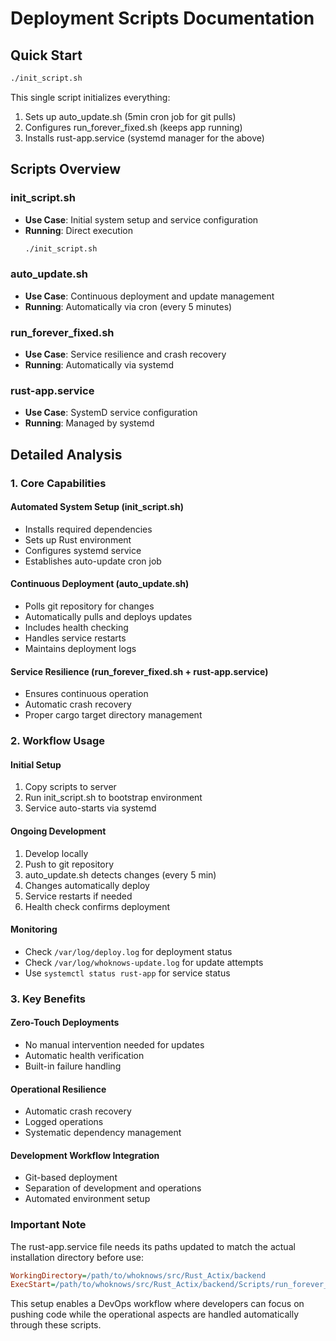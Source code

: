 # Deployment Scripts Documentation

## Quick Start
```bash
./init_script.sh
```
This single script initializes everything:
1. Sets up auto_update.sh (5min cron job for git pulls)
2. Configures run_forever_fixed.sh (keeps app running)
3. Installs rust-app.service (systemd manager for the above)

## Scripts Overview

### init_script.sh
* **Use Case**: Initial system setup and service configuration
* **Running**: Direct execution
  ```bash
  ./init_script.sh
  ```

### auto_update.sh
* **Use Case**: Continuous deployment and update management
* **Running**: Automatically via cron (every 5 minutes)

### run_forever_fixed.sh
* **Use Case**: Service resilience and crash recovery
* **Running**: Automatically via systemd

### rust-app.service
* **Use Case**: SystemD service configuration
* **Running**: Managed by systemd

## Detailed Analysis

### 1. Core Capabilities

#### Automated System Setup (init_script.sh)
- Installs required dependencies
- Sets up Rust environment
- Configures systemd service
- Establishes auto-update cron job

#### Continuous Deployment (auto_update.sh)
- Polls git repository for changes
- Automatically pulls and deploys updates
- Includes health checking
- Handles service restarts
- Maintains deployment logs

#### Service Resilience (run_forever_fixed.sh + rust-app.service)
- Ensures continuous operation
- Automatic crash recovery
- Proper cargo target directory management

### 2. Workflow Usage

#### Initial Setup
1. Copy scripts to server
2. Run init_script.sh to bootstrap environment
3. Service auto-starts via systemd

#### Ongoing Development
1. Develop locally
2. Push to git repository
3. auto_update.sh detects changes (every 5 min)
4. Changes automatically deploy
5. Service restarts if needed
6. Health check confirms deployment

#### Monitoring
- Check `/var/log/deploy.log` for deployment status
- Check `/var/log/whoknows-update.log` for update attempts
- Use `systemctl status rust-app` for service status

### 3. Key Benefits

#### Zero-Touch Deployments
- No manual intervention needed for updates
- Automatic health verification
- Built-in failure handling

#### Operational Resilience
- Automatic crash recovery
- Logged operations
- Systematic dependency management

#### Development Workflow Integration
- Git-based deployment
- Separation of development and operations
- Automated environment setup

### Important Note
The rust-app.service file needs its paths updated to match the actual installation directory before use:
```ini
WorkingDirectory=/path/to/whoknows/src/Rust_Actix/backend
ExecStart=/path/to/whoknows/src/Rust_Actix/backend/Scripts/run_forever_fixed.sh
```

This setup enables a DevOps workflow where developers can focus on pushing code while the operational aspects are handled automatically through these scripts.
